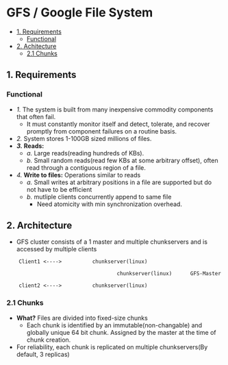 # GFS / Google File System

- [1. Requirements](#Requirements)
  - [Functional](#Functional)
- [2. Achitecture](#Architecture)
  - [2.1 Chunks](#Chunks)

## 1. Requirements
### Functional
- _1._ The system is built from many inexpensive commodity components that often fail. 
  - It must constantly monitor itself and detect, tolerate, and recover promptly from component failures on a routine basis. 
- _2._ System stores 1-100GB sized millions of files.
- **_3._ Reads:**
  - _a._ Large reads(reading hundreds of KBs).
  - _b._ Small random reads(read few KBs at some arbitrary offset), often read through a contiguous region of a file.
- _4._ **Write to files:** Operations similar to reads
  - _a._ Small writes at arbitrary positions in a file are supported but do not have to be efficient
  - _b._ mutliple clients concurrently append to same file
    - Need atomicity with min synchronization overhead.

## 2. Architecture
- GFS cluster consists of a 1 master and multiple chunkservers and is accessed by multiple clients
```
	Client1	<---->			chunkserver(linux)
							
							        chunkserver(linux)		GFS-Master
							
	client2	<---->			chunkserver(linux)	
```
### 2.1 Chunks
- **What?** Files are divided into fixed-size chunks
	- Each chunk is identified by an immutable(non-changable) and globally unique 64 bit chunk. Assigned by the master at the time of chunk creation.
- For reliability, each chunk is replicated on multiple chunkservers(By default, 3 replicas)
